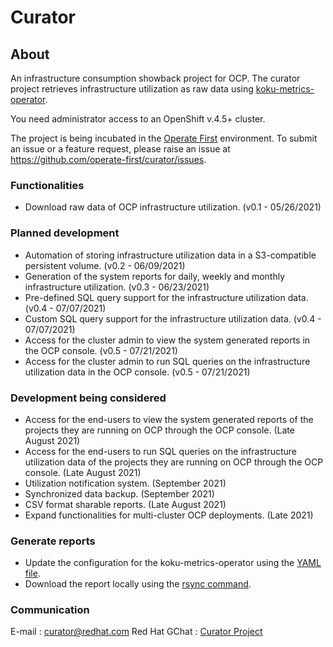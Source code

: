 # **Curator**

## About
An infrastructure consumption showback project for OCP. The curator project retrieves infrastructure utilization as raw data using [koku-metrics-operator](https://github.com/project-koku/koku-metrics-operator).

You need administrator access to an OpenShift v.4.5+ cluster. 

The project is being incubated in the [Operate First](https://www.operate-first.cloud/) environment. To submit an issue or a feature request, please raise an issue at https://github.com/operate-first/curator/issues. 

### Functionalities
+ Download raw data of OCP infrastructure utilization. (v0.1 - 05/26/2021)

### Planned development
+ Automation of storing infrastructure utilization data in a S3-compatible persistent volume. (v0.2 - 06/09/2021)
+ Generation of the system reports for daily, weekly and monthly infrastructure utilization. (v0.3 - 06/23/2021)
+ Pre-defined SQL query support for the infrastructure utilization data. (v0.4 - 07/07/2021)
+ Custom SQL query support for the infrastructure utilization data. (v0.4 - 07/07/2021)
+ Access for the cluster admin to view the system generated reports in the OCP console. (v0.5 - 07/21/2021)
+ Access for the cluster admin to run SQL queries on the infrastructure utilization data in the OCP console. (v0.5 - 07/21/2021)

### Development being considered
+ Access for the end-users to view the system generated reports of the projects they are running on OCP through the OCP console. (Late August 2021)
+ Access for the end-users to run SQL queries on the infrastructure utilization data of the projects they are running on OCP through the OCP console. (Late August 2021)
+ Utilization notification system. (September 2021)
+ Synchronized data backup. (September 2021)
+ CSV format sharable reports. (Late August 2021)
+ Expand functionalities for multi-cluster OCP deployments. (Late 2021)

### Generate reports
+ Update the configuration for the koku-metrics-operator using the [YAML file](https://github.com/operate-first/curator/blob/main/Documentation/config/kokumetric-config.yaml).
+ Download the report locally using the [rsync command](https://github.com/operate-first/curator/blob/main/Documentation/config/kokumetric-report.yaml). 

### Communication
E-mail : curator@redhat.com Red Hat GChat : [Curator Project](https://mail.google.com/chat/u/0/#chat/space/AAAAnkClSoU)

